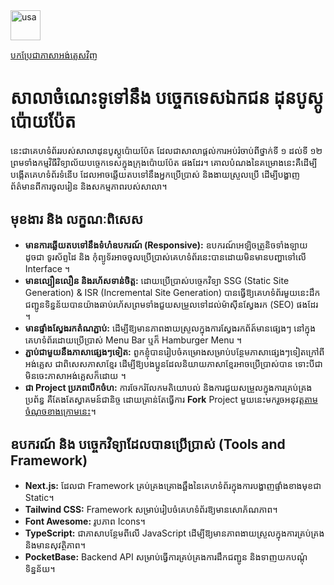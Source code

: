 <div>
  <a href="https://github.com/Netnet78/Don-Bosco-Poipet-Organization-Website/blob/main/README.md">
    <img width="48" height="48" src="https://img.icons8.com/color/48/usa.png" alt="usa"/>
  </a>
  <p><a href="https://github.com/Netnet78/Don-Bosco-Poipet-Organization-Website/blob/main/README.md">បកប្រែជាភាសាអង់គ្លេសវិញ</a></p>
</div>

# សាលាចំណេះទូទៅនឹង បច្ចេកទេសឯកជន ដុនបូស្កូប៉ោយប៉ែត
នេះជាគេហទំព័ររបស់សាលាដុនបូស្កូប៉ោយប៉ែត ដែលជាសាលាផ្តល់ការអប់រំចាប់ពីថ្នាក់ទី ១ ដល់ទី ១២ ព្រមទាំងកម្មវិធីវិទ្យាល័យបច្ចេកទេសក្នុងក្រុងប៉ោយប៉ែត ផងដែរ។ 
គោលបំណងនៃគម្រោងនេះគឺដើម្បីបង្កើតគេហទំព័រទំនើប ដែលអាចឆ្លើយតបទៅនឹងអ្នកប្រើប្រាស់ និងងាយស្រួលប្រើ ដើម្បីបង្ហាញព័ត៌មានពីការចូលរៀន និងសកម្មភាពរបស់សាលា។

## មុខងារ និង លក្ខណៈពិសេស
- **មានការឆ្លើយតបទៅនឹងទំហំឧបករណ៍ (Responsive):** ឧបករណ៍អេឡិចត្រូនិចទាំងឡាយដូចជា ទូរស័ព្ទដៃ និង កុំព្យូទ័រអាចចូលប្រើប្រាស់គេហទំព័រនេះបានដោយមិនមានបញ្ហាទៅលើ Interface ។
- **មានល្បឿនលឿន និងរហ័សទាន់ចិត្ត:** ដោយប្រើប្រាស់បច្ចេកវិទ្យា SSG (Static Site Generation) & ISR (Incremental Site Generation) បានធ្វើឱ្យគេហទំព័រមួយនេះដឹកជញ្ជូនទិន្នន័យបានយ៉ាងឆាប់រហ័សព្រមទាំងជួយសម្រួលទៅដល់ម៉ាស៊ីនស្វែងរក (SEO) ផងដែរ ។
- **មានផ្ទាំងស្វែងរកតំណភ្ជាប់:** ដើម្បីឱ្យមានភាពងាយស្រួលក្នុងការស្វែងរកព័ត៍មានផ្សេងៗ នៅក្នុងគេហទំព័រដោយប្រើប្រាស់ Menu Bar ឬក៏ Hamburger Menu ។
- **ភ្ជាប់ជាមួយនឹងភាសាផ្សេងៗទៀត:** ពួកខ្ញុំបានរៀបចំគម្រោងសម្រាប់បន្ថែមភាសាផ្សេងៗទៀតក្រៅពីអង់គ្លេស ជាពិសេសភាសាខ្មែរ ដើម្បីឱ្យបងប្អូនដែលនិយាយភាសាខ្មែរអាចប្រើប្រាស់បាន ទោះបីជាមិនចេះភាសាអង់គ្លេសក៏ដោយ ។
- **ជា Project ប្រភពបើកចំហ:** ការចែករំលែកមតិយោបល់ និងការជួយសម្រួលក្នុងការគ្រប់គ្រងប្រព័ន្ធ គឺតែងតែស្វាគមន៍ជានិច្ច ដោយគ្រាន់តែធ្វើការ **Fork** Project មួយនេះមករួចអនុវត្ត[តាមចំណុចខាងក្រោមនេះ](#ចាប់ផ្ដើម-project)។
## ឧបករណ៍ និង បច្ចេកវិទ្យាដែលបានប្រើប្រាស់ (Tools and Framework)
- **Next.js:** ដែលជា Framework គ្រប់គ្រងគ្រោងឆ្អឹងនៃគេហទំព័រក្នុងការបង្ហាញផ្ទាំងខាងមុខជា Static។
- **Tailwind CSS:** Framework សម្រាប់រៀបចំគេហទំព័រឱ្យមានសោភ័ណភាព។
- **Font Awesome:** រូបភាព Icons។
- **TypeScript:** ជាភាសាបន្ថែមពីលើ JavaScript ដើម្បីឱ្យមានភាពងាយស្រួលក្នុងការគ្រប់គ្រងនិងមានសុវត្ថិភាព។
- **PocketBase:** Backend API សម្រាប់ធ្វើការគ្រប់គ្រងការដឹកជញ្ជូន និងទាញយកបណ្ដុំទិន្នន័យ។
